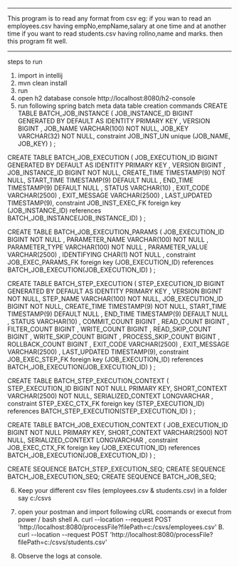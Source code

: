 **************************************************************************************************************************
This program is to read any format from csv eg: if you wan to read an employees.csv having empNo,empName,salary 
at one time and at another time if you want to read students.csv having rollno,name and marks. then this program fit well.
**************************************************************************************************************************
steps to run
1. import in intellij
2. mvn clean install
3. run
4. open h2 database console http://localhost:8080/h2-console
5. run following spring batch meta data table creation commands
CREATE TABLE BATCH_JOB_INSTANCE ( JOB_INSTANCE_ID BIGINT GENERATED BY DEFAULT AS IDENTITY PRIMARY KEY , VERSION BIGINT , JOB_NAME VARCHAR(100) NOT NULL, JOB_KEY VARCHAR(32) NOT NULL, constraint JOB_INST_UN unique (JOB_NAME, JOB_KEY) ) ;

CREATE TABLE BATCH_JOB_EXECUTION ( JOB_EXECUTION_ID BIGINT GENERATED BY DEFAULT AS IDENTITY PRIMARY KEY , VERSION BIGINT , JOB_INSTANCE_ID BIGINT NOT NULL, CREATE_TIME TIMESTAMP(9) NOT NULL, START_TIME TIMESTAMP(9) DEFAULT NULL , END_TIME TIMESTAMP(9) DEFAULT NULL , STATUS VARCHAR(10) , EXIT_CODE VARCHAR(2500) , EXIT_MESSAGE VARCHAR(2500) , LAST_UPDATED TIMESTAMP(9), constraint JOB_INST_EXEC_FK foreign key (JOB_INSTANCE_ID) references BATCH_JOB_INSTANCE(JOB_INSTANCE_ID) ) ;

CREATE TABLE BATCH_JOB_EXECUTION_PARAMS ( JOB_EXECUTION_ID BIGINT NOT NULL , PARAMETER_NAME VARCHAR(100) NOT NULL , PARAMETER_TYPE VARCHAR(100) NOT NULL , PARAMETER_VALUE VARCHAR(2500) , IDENTIFYING CHAR(1) NOT NULL , constraint JOB_EXEC_PARAMS_FK foreign key (JOB_EXECUTION_ID) references BATCH_JOB_EXECUTION(JOB_EXECUTION_ID) ) ;

CREATE TABLE BATCH_STEP_EXECUTION ( STEP_EXECUTION_ID BIGINT GENERATED BY DEFAULT AS IDENTITY PRIMARY KEY , VERSION BIGINT NOT NULL, STEP_NAME VARCHAR(100) NOT NULL, JOB_EXECUTION_ID BIGINT NOT NULL, CREATE_TIME TIMESTAMP(9) NOT NULL, START_TIME TIMESTAMP(9) DEFAULT NULL , END_TIME TIMESTAMP(9) DEFAULT NULL , STATUS VARCHAR(10) , COMMIT_COUNT BIGINT , READ_COUNT BIGINT , FILTER_COUNT BIGINT , WRITE_COUNT BIGINT , READ_SKIP_COUNT BIGINT , WRITE_SKIP_COUNT BIGINT , PROCESS_SKIP_COUNT BIGINT , ROLLBACK_COUNT BIGINT , EXIT_CODE VARCHAR(2500) , EXIT_MESSAGE VARCHAR(2500) , LAST_UPDATED TIMESTAMP(9), constraint JOB_EXEC_STEP_FK foreign key (JOB_EXECUTION_ID) references BATCH_JOB_EXECUTION(JOB_EXECUTION_ID) ) ;

CREATE TABLE BATCH_STEP_EXECUTION_CONTEXT ( STEP_EXECUTION_ID BIGINT NOT NULL PRIMARY KEY, SHORT_CONTEXT VARCHAR(2500) NOT NULL, SERIALIZED_CONTEXT LONGVARCHAR , constraint STEP_EXEC_CTX_FK foreign key (STEP_EXECUTION_ID) references BATCH_STEP_EXECUTION(STEP_EXECUTION_ID) ) ;

CREATE TABLE BATCH_JOB_EXECUTION_CONTEXT ( JOB_EXECUTION_ID BIGINT NOT NULL PRIMARY KEY, SHORT_CONTEXT VARCHAR(2500) NOT NULL, SERIALIZED_CONTEXT LONGVARCHAR , constraint JOB_EXEC_CTX_FK foreign key (JOB_EXECUTION_ID) references BATCH_JOB_EXECUTION(JOB_EXECUTION_ID) ) ;

CREATE SEQUENCE BATCH_STEP_EXECUTION_SEQ; CREATE SEQUENCE BATCH_JOB_EXECUTION_SEQ; CREATE SEQUENCE BATCH_JOB_SEQ;

6. Keep your different csv files (employees.csv & students.csv) in a folder say c:/csvs

7. open your postman and import following cURL coomands or execut from power / bash shell
   A. curl --location --request POST 'http://localhost:8080/processFile?filePath=c:/csvs/employees.csv'
   B. curl --location --request POST 'http://localhost:8080/processFile?filePath=c:/csvs/students.csv'
8. Observe the logs at console.


